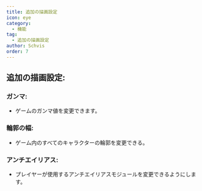 ```yaml
---
title: 追加の描画設定
icon: eye
category:
  - 機能
tag:
  - 追加の描画設定
author: Schvis
order: 7
---
```


## 追加の描画設定:
### ガンマ:
- ゲームのガンマ値を変更できます。
### 輪郭の幅:
- ゲーム内のすべてのキャラクターの輪郭を変更できる。
### アンチエイリアス:
- プレイヤーが使用するアンチエイリアスモジュールを変更できるようにします。
